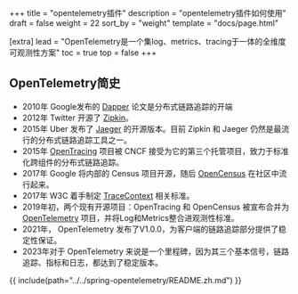 +++
title = "opentelemetry插件"
description = "opentelemetry插件如何使用"
draft = false
weight = 22
sort_by = "weight"
template = "docs/page.html"

[extra]
lead = "OpenTelemetry是一个集log、metrics、tracing于一体的全维度可观测性方案"
toc = true
top = false
+++

## OpenTelemetry简史

* 2010年 Google发布的 [Dapper](https://research.google/pubs/dapper-a-large-scale-distributed-systems-tracing-infrastructure/) 论文是分布式链路追踪的开端
* 2012年 Twitter 开源了 [Zipkin](https://zipkin.io/)。
* 2015年 Uber 发布了 [Jaeger](https://www.jaegertracing.io/) 的开源版本。目前 Zipkin 和 Jaeger 仍然是最流行的分布式链路追踪工具之一。
* 2015年 [OpenTracing](https://opentracing.io/) 项目被 CNCF 接受为它的第三个托管项目，致力于标准化跨组件的分布式链路追踪。
* 2017年 Google 将内部的 Census 项目开源，随后 [OpenCensus](https://opencensus.io/) 在社区中流行起来。
* 2017年 W3C 着手制定 [TraceContext](https://github.com/w3c/trace-context) 相关标准。
* 2019年初，两个现有开源项目：OpenTracing 和 OpenCensus 被宣布合并为 [OpenTelemetry](https://opentelemetry.io/) 项目，并将Log和Metrics整合进观测性标准。
* 2021年， OpenTelemetry 发布了V1.0.0，为客户端的链路追踪部分提供了稳定性保证。
* 2023年对于 OpenTelemetry 来说是一个里程碑，因为其三个基本信号，链路追踪、指标和日志，都达到了稳定版本。

{{ include(path="../../spring-opentelemetry/README.zh.md") }}